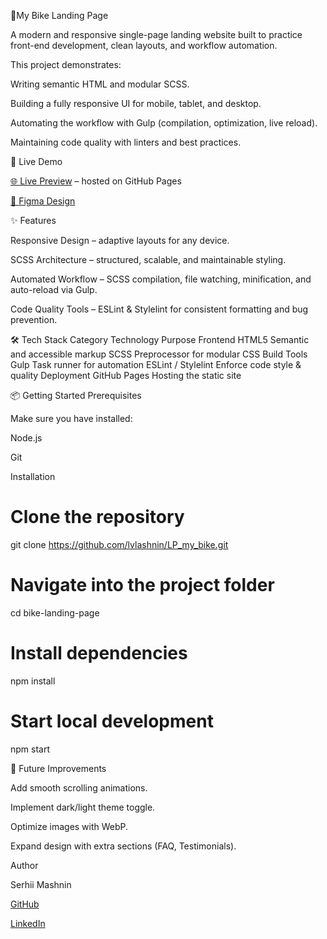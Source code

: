🚴My Bike Landing Page

A modern and responsive single-page landing website built to practice front-end development, clean layouts, and workflow automation.

This project demonstrates:

Writing semantic HTML and modular SCSS.

Building a fully responsive UI for mobile, tablet, and desktop.

Automating the workflow with Gulp (compilation, optimization, live reload).

Maintaining code quality with linters and best practices.

🔗 Live Demo

[🌐 Live Preview](https://lvlashnin.github.io/LP_my_bike/)
– hosted on GitHub Pages

[🎨 Figma Design](https://www.figma.com/design/NZQAIydtHo5QkINyGLHNcq/BIKE-New-Version?node-id=0-1&p=f&t=dPwsXinFiJheQGxI-0)

✨ Features

Responsive Design – adaptive layouts for any device.

SCSS Architecture – structured, scalable, and maintainable styling.

Automated Workflow – SCSS compilation, file watching, minification, and auto-reload via Gulp.

Code Quality Tools – ESLint & Stylelint for consistent formatting and bug prevention.

🛠️ Tech Stack
Category Technology Purpose
Frontend HTML5 Semantic and accessible markup
SCSS Preprocessor for modular CSS
Build Tools Gulp Task runner for automation
ESLint / Stylelint Enforce code style & quality
Deployment GitHub Pages Hosting the static site

📦 Getting Started
Prerequisites

Make sure you have installed:

Node.js

Git

Installation

# Clone the repository

git clone https://github.com/lvlashnin/LP_my_bike.git

# Navigate into the project folder

cd bike-landing-page

# Install dependencies

npm install

# Start local development

npm start

🚀 Future Improvements

Add smooth scrolling animations.

Implement dark/light theme toggle.

Optimize images with WebP.

Expand design with extra sections (FAQ, Testimonials).

Author

Serhii Mashnin

[GitHub](https://github.com/lvlashnin)

[LinkedIn](https://www.linkedin.com/in/serhii-mashnin-106081163/)
